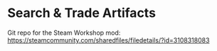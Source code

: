 # Search & Trade Artifacts

Git repo for the Steam Workshop mod: https://steamcommunity.com/sharedfiles/filedetails/?id=3108318083